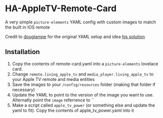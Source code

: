 # HA-AppleTV-Remote-Card
A very simple `picture-elements` YAML config with custom images to match the built in IOS remote

Credit to [douglampe](https://github.com/douglampe) for the original YAML setup and idea [his solution](https://github.com/douglampe/ha-appletv-remote-card)

## Installation

1. Copy the contents of remote-card.yaml into a `picture-elements` lovelace card.
2. Change `remote.living_apple_tv` and  `media_player.living_apple_tv` to your Apple TV remote and media entities
3. Save the images to your `/config/resources` folder (making that folder if necessary)
4. Update the YAML to point to the version of the image you want to use. Alternatly point the `image` referrence to ``
4. Make a script called `apple_tv_power` (or something else and update the yaml to fit). Copy the contents of apple_tv_power.yaml into it
